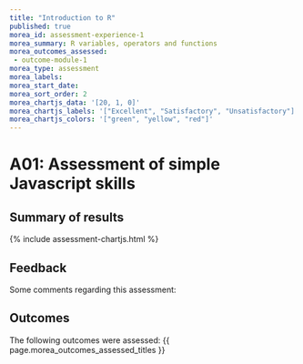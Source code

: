```yaml
---
title: "Introduction to R"
published: true
morea_id: assessment-experience-1
morea_summary: R variables, operators and functions 
morea_outcomes_assessed:
 - outcome-module-1
morea_type: assessment
morea_labels:
morea_start_date: 
morea_sort_order: 2
morea_chartjs_data: '[20, 1, 0]'
morea_chartjs_labels: '["Excellent", "Satisfactory", "Unsatisfactory"]'
morea_chartjs_colors: '["green", "yellow", "red"]'
---
```

# A01: Assessment of simple Javascript skills

## Summary of results


{%  include assessment-chartjs.html  %}

## Feedback

Some comments regarding this assessment:


## Outcomes

The following outcomes were assessed: {{ page.morea_outcomes_assessed_titles }}


